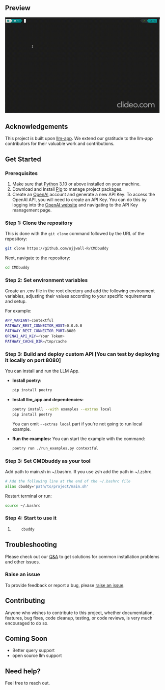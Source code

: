 ## Preview

![Alt Text](./demo.gif)

## Acknowledgements

This project is built upon [llm-app](https://github.com/pathwaycom/llm-app). We extend our gratitude to the llm-app contributors for their valuable work and contributions.

## Get Started

### Prerequisites

1. Make sure that [Python](https://www.python.org/downloads/) 3.10 or above installed on your machine.
2. Download and Install [Pip](https://pip.pypa.io/en/stable/installation/) to manage project packages.
3. Create an [OpenAI](https://openai.com/) account and generate a new API Key: To access the OpenAI API, you will need to create an API Key. You can do this by logging into the [OpenAI website](https://openai.com/product) and navigating to the API Key management page.

### Step 1: Clone the repository

This is done with the `git clone` command followed by the URL of the repository:

```bash
git clone https://github.com/ujjwall-R/CMDbuddy
```

Next, navigate to the repository:

```bash
cd CMDbuddy
```

### Step 2: Set environment variables

Create an .env file in the root directory and add the following environment variables, adjusting their values according to your specific requirements and setup.

For example:

```bash
APP_VARIANT=contextful
PATHWAY_REST_CONNECTOR_HOST=0.0.0.0
PATHWAY_REST_CONNECTOR_PORT=8080
OPENAI_API_KEY=<Your Token>
PATHWAY_CACHE_DIR=/tmp/cache
```

### Step 3: Build and deploy custom API [You can test by deploying it locally on port 8080]

You can install and run the LLM App.

- **Install poetry:**

  ```bash
  pip install poetry
  ```

- **Install llm_app and dependencies:**

  ```bash
  poetry install --with examples --extras local
  pip install poetry
  ```

  You can omit `--extras local` part if you're not going to run local example.

- **Run the examples:** You can start the example with the command:

  ```bash
  poetry run ./run_examples.py contextful
  ```

### Step 3: Set CMDbuddy as your tool

Add path to main.sh in ~/.bashrc. If you use zsh add the path in ~/.zshrc.

```bash
# Add the following line at the end of the ~/.bashrc file
alias cbuddy='path/to/project/main.sh'
```

Restart terminal or run:

```bash
source ~/.bashrc

```

### Step 4: Start to use it

1.  ```bash
        cbuddy
    ```

## Troubleshooting

Please check out our [Q&A](https://github.com/pathwaycom/llm-app/discussions/categories/q-a) to get solutions for common installation problems and other issues.

### Raise an issue

To provide feedback or report a bug, please [raise an issue](https://github.com/ujjwall-R/CMDbuddy/issues).

## Contributing

Anyone who wishes to contribute to this project, whether documentation, features, bug fixes, code cleanup, testing, or code reviews, is very much encouraged to do so.

## Coming Soon

- Better query support
- open source llm support

## Need help?

Feel free to reach out.

